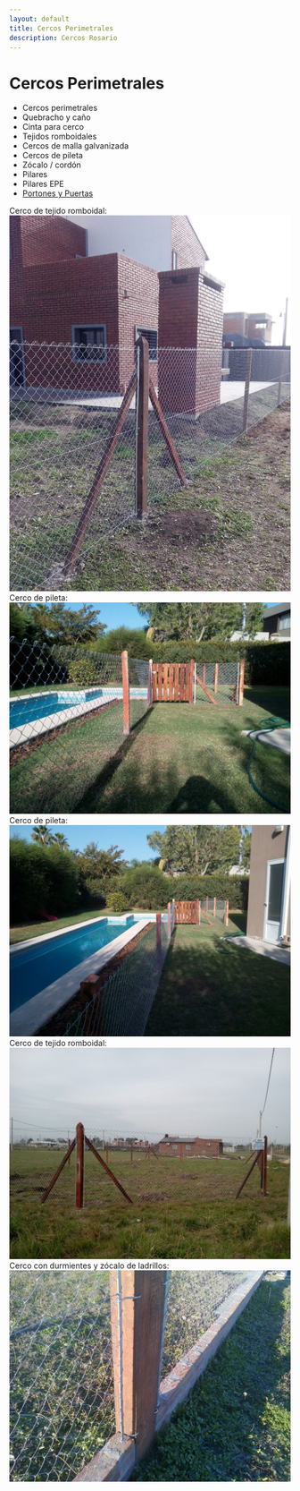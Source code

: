 ```yaml
---
layout: default
title: Cercos Perimetrales
description: Cercos Rosario
---
```


# Cercos Perimetrales

* Cercos perimetrales
* Quebracho y caño
* Cinta para cerco
* Tejidos romboidales
* Cercos de malla galvanizada
* Cercos de pileta
* Zócalo / cordón
* Pilares
* Pilares EPE
* [Portones y Puertas](./portones-puertas)

Cerco de tejido romboidal:
<img src="./assets/images/cercos/cerco1.jpg" loading="lazy" class="full-width-image" />
Cerco de pileta:
<img src="./assets/images/cercos/cerco2.jpg" loading="lazy" class="full-width-image" />
Cerco de pileta:
<img src="./assets/images/cercos/cerco3.jpg" loading="lazy" class="full-width-image" />
Cerco de tejido romboidal:
<img src="./assets/images/cercos/cerco4.jpg" loading="lazy" class="full-width-image" />
Cerco con durmientes y zócalo de ladrillos:
<img src="./assets/images/cercos/cerco5.jpg" loading="lazy" class="full-width-image" />
